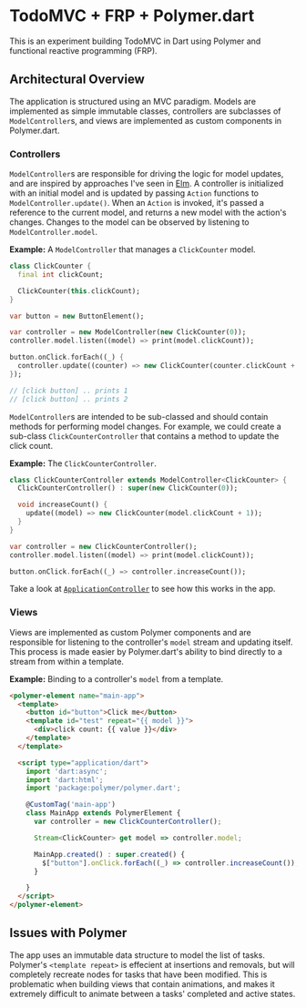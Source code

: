 # TodoMVC + FRP + Polymer.dart

This is an experiment building TodoMVC in Dart using Polymer and functional reactive programming (FRP).

## Architectural Overview

The application is structured using an MVC paradigm. Models are implemented as simple immutable classes, controllers are subclasses of `ModelController`s, and views are implemented as custom components in Polymer.dart.

### Controllers

`ModelController`s are responsible for driving the logic for model updates, and are inspired by approaches I've seen in [Elm](https://github.com/evancz/elm-todomvc). A controller is initialized with an initial model and is updated by passing `Action` functions to `ModelController.update()`. When an `Action` is invoked, it's passed a reference to the current model, and returns a new model with the action's changes. Changes to the model can be observed by listening to `ModelController.model`.

**Example:** A `ModelController` that manages a `ClickCounter` model.

```dart
class ClickCounter {
  final int clickCount;

  ClickCounter(this.clickCount);
}

var button = new ButtonElement();

var controller = new ModelController(new ClickCounter(0));
controller.model.listen((model) => print(model.clickCount));

button.onClick.forEach((_) {
  controller.update((counter) => new ClickCounter(counter.clickCount + 1));
});

// [click button] .. prints 1
// [click button] .. prints 2
```

`ModelController`s are intended to be sub-classed and should contain methods for performing model changes. For example, we could create a sub-class `ClickCounterController` that contains a method to update the click count.

**Example:** The `ClickCounterController`.

```dart
class ClickCounterController extends ModelController<ClickCounter> {
  ClickCounterController() : super(new ClickCounter(0));

  void increaseCount() {
    update((model) => new ClickCounter(model.clickCount + 1));
  }
}

var controller = new ClickCounterController();
controller.model.listen((model) => print(model.clickCount));

button.onClick.forEach((_) => controller.increaseCount());
```

Take a look at [`ApplicationController`](https://github.com/danschultz/reactive_web_polymer/blob/master/lib/src/models/application.dart) to see how this works in the app.

### Views

Views are implemented as custom Polymer components and are responsible for listening to the controller's `model` stream and updating itself. This process is made easier by Polymer.dart's ability to bind directly to a stream from within a template.

**Example:** Binding to a controller's `model` from a template.

```html
<polymer-element name="main-app">
  <template>
    <button id="button">Click me</button>
    <template id="test" repeat="{{ model }}">
      <div>click count: {{ value }}</div>
    </template>
  </template>

  <script type="application/dart">
    import 'dart:async';
    import 'dart:html';
    import 'package:polymer/polymer.dart';

    @CustomTag('main-app')
    class MainApp extends PolymerElement {
      var controller = new ClickCounterController();

      Stream<ClickCounter> get model => controller.model;

      MainApp.created() : super.created() {
        $["button"].onClick.forEach((_) => controller.increaseCount());
      }

    }
  </script>
</polymer-element>
```

## Issues with Polymer
The app uses an immutable data structure to model the list of tasks. Polymer's `<template repeat>` is effecient at insertions and removals, but will completely recreate nodes for tasks that have been modified. This is problematic when building views that contain animations, and makes it extremely difficult to animate between a tasks' completed and active states.
